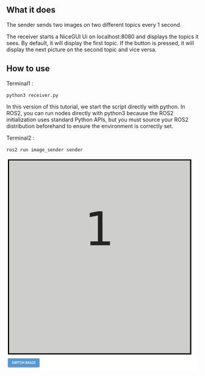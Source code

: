 ## What it does
The sender sends two images on two different topics every 1 second.

The receiver starts a NiceGUI Ui on localhost:8080 and displays the topics it sees.
By default, it will display the first topic.
If the button is pressed, it will display the next picture on the second topic and vice versa.


## How to use

Terminal1 :
```
python3 receiver.py
```
In this version of this tutorial, we start the script directly with python. 
In ROS2, you can run nodes directly with python3 because the ROS2 initialization uses standard Python APIs, but you must source your ROS2 distribution beforehand to ensure the environment is correctly set.

Terminal2 :
```
ros2 run image_sender sender
```


<img src="image_switcher.gif" width="500">
